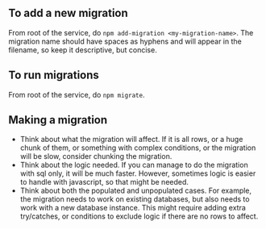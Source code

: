 ## To add a new migration

From root of the service, do `npm add-migration <my-migration-name>`. The migration name should have spaces as hyphens and will appear in the filename, so keep it descriptive, but concise.

## To run migrations

From root of the service, do `npm migrate`.

## Making a migration

- Think about what the migration will affect. If it is all rows, or a huge chunk of them, or something with complex conditions, or the migration will be slow, consider chunking the migration.
- Think about the logic needed. If you can manage to do the migration with sql only, it will be much faster. However, sometimes logic is easier to handle with javascript, so that might be needed.
- Think about both the populated and unpopulated cases. For example, the migration needs to work on existing databases, but also needs to work with a new database instance. This might require adding extra try/catches, or conditions to exclude logic if there are no rows to affect.